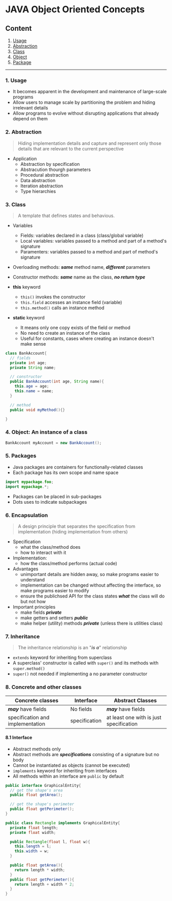 # JAVA Object Oriented Concepts

## Content

1. [Usage](#1-usage)
2. [Abstraction](#2-abstraction)
3. [Class](#3-class)
4. [Object](#4-object-an-instance-of-a-class)
5. [Package](#5-packages)

---

### 1. Usage

- It becomes apparent in the development and maintenance of large-scale programs
- Allow users to manage scale by partitioning the problem and hiding irrelevant details
- Allow programs to evolve without disrupting applications that already depend on them

### 2. Abstraction

> Hiding implementation details and capture and represent only those details that are relevant to the current perspective

- Application
  - Abstraction by specification
  - Abstracution thourgh parameters
  - Procedural abstraction
  - Data abstraction
  - Iteration abstraction
  - Type hierarchies

### 3. Class

> A template that defines states and behavious.

- Variables
  - Fields: variables declared in a class (class/global variable)
  - Local variables: variables passed to a method and part of a method's signature
  - Paramenters: variables passed to a method and part of method's signature
- Overloading methods: **_same_** method name, **_different_** parameters
- Constructor methods: **_same_** name as the class, **_no return type_**

- **this** keyword
  - `this()` invokes the constructor
  - `this.field` accesses an instance field (variable)
  - `this.method()` calls an instance method
- **static** keyword
  - It means only one copy exists of the field or method
  - No need to create an instance of the class
  - Useful for constants, cases where creating an instance doesn't make sense

```Java
class BankAccount{
  // fields
  private int age;
  private String name;

  // constructor
  public BankAccount(int age, String name){
    this.age = age;
    this.name = name;
  }

  // method
  public void myMethod(){}

}
```

### 4. Object: An instance of a class

```Java
BankAccount myAccount = new BankAccount();
```

### 5. Packages

- Java packages are containers for functionally-related classes
- Each package has its own scope and name space

```Java
import mypackage.foo;
import mypackage.*;
```

- Packages can be placed in sub-packages
- Dots uses to indicate subpackages

### 6. Encapsulation

> A design principle that separates the specification from implementation (hiding implementation from others)

- Specification
  - what the class/method does
  - how to interact with it
- Implementation:
  - how the class/method performs (actual code)
- Advantages
  - unimportant details are hidden away, so make programs easier to understand
  - implementation can be changed without affecting the interface, so make programs easier to modify
  - ensure the publichsed API for the class states **_what_** the class will do but not how
- Important principles
  - make fields **_private_**
  - make getters and setters **_public_**
  - make helper (utility) methods **_private_** (unless there is utilities class)

### 7. Inheritance

> The inheritance relationship is an "**_is a_**" relationship

- `extends` keyword for inheriting from superclass
- A superclass' constructor is called with `super()` and its methods with `super.method()`
- `super()` not needed if implementing a no parameter constructor

### 8. Concrete and other classes

| Concrete classes                 | Interface     | Abstract Classes                        |
| -------------------------------- | ------------- | --------------------------------------- |
| **_may_** have fields            | No fields     | **_may_** have fields                   |
| specification and implementation | specification | at least one with is just specification |

#### 8.1 Interface

- Abstract methods only
- Abstract methods are **_specifications_** consisting of a signature but no body
- Cannot be instantiated as objects (cannot be executed)
- `implements` keyword for inheriting from interfaces
- All methods within an interface are `public` by default

```Java
public interface GraphicalEntity{
  // get the shape's area
  public float getArea();

  // get the shape's perimeter
  public float getPerimeter();
}

public class Rectangle implements GraphicalEntity{
  private float length;
  private float width;

  public Rectangle(float l, float w){
    this.length = l;
    this.width = w;
  }

  public float getArea(){
    return length * width;
  }
  public float getPerimeter(){
    return length + width * 2;
  }
}
```
